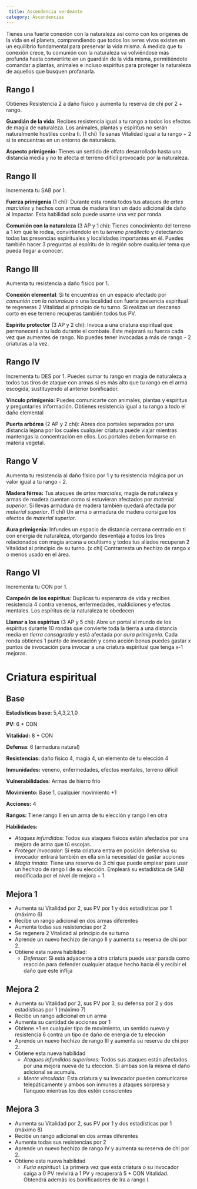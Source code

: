 ```yaml
---
 title: Ascendencia verdeante
category: Ascendencias
---
```


Tienes una fuerte conexión con la naturaleza así como con los orígenes de la vida en el planeta, comprendiendo que todos los seres vivos existen en un equilibrio fundamental para preservar la vida misma. A medida que tu conexión crece, tu comunión con la naturaleza va volviéndose más profunda hasta convertirte en un guardián de la vida misma, permitiéndote comandar a plantas, animales e incluso espíritus para proteger la naturaleza de aquellos que busquen profanarla. 

## Rango I

Obtienes Resistencia 2 a daño físico y aumenta tu reserva de chi por 2 + rango.

**Guardián de la vida**: Recibes resistencia igual a tu rango a todos los efectos de magia de naturaleza. Los animales, plantas y espíritus no serán naturalmente hostiles contra ti. (1 chi) Te sanas Vitalidad igual a tu rango + 2 si te encuentras en un entorno de naturaleza.

**Aspecto primigenio:** Tienes un sentido de olfato desarrollado hasta una distancia media y no te afecta el terreno difícil provocado por la naturaleza.

## Rango II

Incrementa tu SAB por 1.

**Fuerza primigenia** (1 chi): Durante esta ronda todos tus ataques de *artes marciales* y hechos con armas de madera tiran un dado adicional de daño al impactar. Esta habilidad solo puede usarse una vez por ronda.

**Comunión con la naturaleza** (3 AP y 1 chi): Tienes conocimiento del terreno a 1 km que te rodea, convirtiéndolo en tu *terreno predilecto* y detectando todas las presencias espirituales y localidades importantes en él. Puedes también hacer 3 preguntas al espíritu de la región sobre cualquier tema que pueda llegar a conocer.

## Rango III 

Aumenta tu resistencia a daño físico por 1.

**Conexión elemental**: Si te encuentras en un espacio afectado por *comunión con la naturaleza* o una localidad con fuerte presencia espiritual te regeneras 2 Vitalidad al principio de tu turno. Si realizas un descanso corto en ese terreno recuperas también todos tus PV.

**Espíritu protector** (3 AP y 2 chi): Invoca a una criatura espiritual que permanecerá a tu lado durante el combate. Este mejorará su fuerza cada vez que aumentes de rango. No puedes tener invocadas a más de rango - 2 criaturas a la vez.

## Rango IV 

Incrementa tu DES por 1. Puedes sumar tu rango en magia de naturaleza a todos tus tiros de ataque con armas si es más alto que tu rango en el arma escogida, sustituyendo al anterior bonificador.

**Vínculo primigenio**: Puedes comunicarte con animales, plantas y espíritus y preguntarles información. Obtienes resistencia igual a tu rango a todo el daño elemental

**Puerta arbórea** (2 AP y 2 chi): Abres dos portales separados por una distancia lejana por los cuales cualquier criatura puede viajar mientras mantengas la concentración en ellos. Los portales deben formarse en materia vegetal.

## Rango V 

Aumenta tu resistencia al daño físico por 1 y tu resistencia mágica por un valor igual a tu rango - 2.

**Madera férrea:** Tus ataques de *artes marciales,* magia de naturaleza y armas de madera cuentan como si estuvieran afectados por *material superior*. Si llevas armadura de madera también quedará afectada por *material superior*. (1 chi) Un arma o armadura de madera consigue los efectos de *material superior*.

**Aura primigenia:** Infundes un espacio de distancia cercana centrado en ti con energía de naturaleza, otorgando desventaja a todos los tiros relacionados con magia arcana u ocultismo y todos tus aliados recuperan 2 Vitalidad al principio de su turno. (x chi) Contrarresta un hechizo de rango x o menos usado en el área.

## Rango VI

Incrementa tu CON por 1. 

**Campeón de los espíritus**: Duplicas tu esperanza de vida y recibes resistencia 4 contra venenos, enfermedades, maldiciones y efectos mentales. Los espíritus de la naturaleza te obedecen

**Llamar a los espíritus** (3 AP y 5 chi): Abre un portal al mundo de los espíritus durante 10 rondas que convierte toda la tierra a una distancia media en *tierra consagrada* y está afectada por *aura primigenia*. Cada ronda obtienes 1 punto de invocación y como acción bonus puedes gastar x puntos de invocación para invocar a una criatura espiritual que tenga x-1 mejoras.

# Criatura espiritual

## Base

**Estadísticas base:** 5,4,3,2,1,0

**PV:** 6 + CON

**Vitalidad:** 8 + CON

**Defensa**: 6 (armadura natural)

**Resistencias:** daño físico 4, magia 4, un elemento de tu elección 4

**Inmunidades:** veneno, enfermedades, efectos mentales, terreno difícil

**Vulnerabilidades**: Armas de hierro frío

**Movimiento:** Base 1, cualquier movimiento +1

**Acciones:** 4

**Rangos:** Tiene rango II en un arma de tu elección y rango I en otra

**Habilidades:**

- *Ataques infundidos*: Todos sus ataques físicos están afectados por una mejora de arma que tú escojas.
- *Proteger invocador:* Si esta criatura entra en posición defensiva su invocador entrará también en ella sin la necesidad de gastar acciones
- *Magia innata*: Tiene una reserva de 3 chi que puede emplear para usar un hechizo de rango I de su elección. Empleará su estadística de SAB modificada por el nivel de mejora + 1.

## Mejora 1

- Aumenta su Vitalidad por 2, sus PV por 1 y dos estadísticas por 1 (máximo 6)
- Recibe un rango adicional en dos armas diferentes
- Aumenta todas sus resistencias por 2
- Se regenera 2 Vitalidad al principio de su turno
- Aprende un nuevo hechizo de rango II y aumenta su reserva de chi por 2.
- Obtiene esta nueva habilidad:
  - *Defensor:* Si está adyacente a otra criatura puede usar parada como reacción para defender cualquier ataque hecho hacia él y recibir el daño que este inflija

## Mejora 2

- Aumenta su Vitalidad por 2, sus PV por 3, su defensa por 2 y dos estadísticas por 1 (máximo 7)
- Recibe un rango adicional en un arma
- Aumenta su cantidad de acciones por 1
- Obtiene +1 en cualquier tipo de movimiento, un sentido nuevo y resistencia 6 contra un tipo de daño de energía de tu elección
- Aprende un nuevo hechizo de rango III y aumenta su reserva de chi por 2.
- Obtiene esta nueva habilidad
  - *Ataques infundidos superiores:* Todos sus ataques están afectados por una mejora nueva de tu elección. Si ambas son la misma el daño adicional se acumula. 
  - *Mente vinculada*: Esta criatura y su invocador pueden comunicarse telepáticamente y ambos son inmunes a ataques sorpresa y flanqueo mientras los dos estén conscientes

## Mejora 3

- Aumenta su Vitalidad por 2, sus PV por 1 y dos estadísticas por 1 (máximo 8)
- Recibe un rango adicional en dos armas diferentes
- Aumenta todas sus resistencias por 2
- Aprende un nuevo hechizo de rango IV y aumenta su reserva de chi por 2.
- Obtiene esta nueva habilidad
  - *Furia espiritual:* La primera vez que esta criatura o su invocador caiga a 0 PV revivirá a 1 PV y recuperará 5 + CON Vitalidad. Obtendrá además los bonificadores de Ira a rango I.
